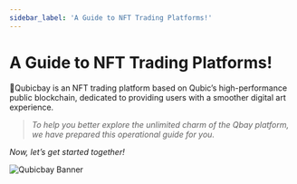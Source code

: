 ```yaml
---
sidebar_label: 'A Guide to NFT Trading Platforms!'
---
```


# A Guide to NFT Trading Platforms!

🌟Qubicbay is an NFT trading platform based on Qubic’s high-performance public blockchain, dedicated to providing users with a smoother digital art experience.

> *To help you better explore the unlimited charm of the Qbay platform, we have prepared this operational guide for you.*

_Now, let’s get started together!_

![Qubicbay Banner](/img/qubicbay/Screenshot_8.png)
